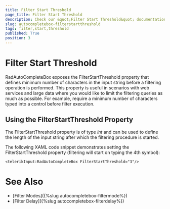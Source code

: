 ```yaml
---
title: Filter Start Threshold
page_title: Filter Start Threshold
description: Check our &quot;Filter Start Threshold&quot; documentation article for RadAutoCompleteBox for UWP control.
slug: autocompletebox-filterstartthreshold
tags: filter,start,threshold
published: True
position: 3
---
```


# Filter Start Threshold

RadAutoCompleteBox exposes the FilterStartThreshold property that defines minimum number of characters in the input string before a filtering operation is performed. This property is useful in scenarios with web services and large data where you would like to limit the filtering queries as much as possible. For example, require a minimum number of characters typed into a control before filter execution.      

## Using the FilterStartThreshold Property

The FilterStartThreshold property is of type *int* and can be used to define the length of the input string after which the filtering procedure is started.

The following XAML code snippet demonstrates setting the FilterStartThreshold property (filtering will start on typing the 4th symbol):

	<telerikInput:RadAutoCompleteBox FilterStartThreshold="3"/>

# See Also

 * [Filter Modes]({%slug autocompletebox-filtermode%})
 * [Filter Delay]({%slug autocompletebox-filterdelay%})
